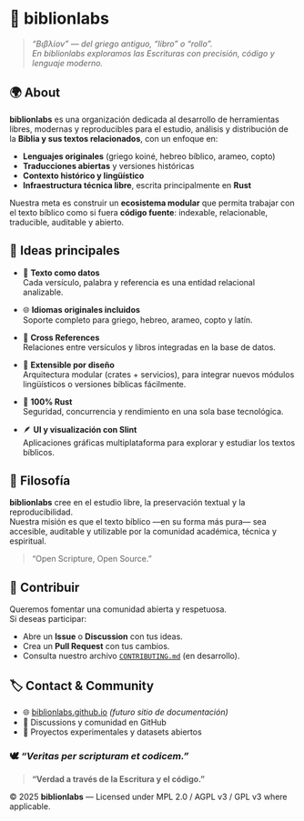 # 📜 biblionlabs

> _“Βιβλίον” — del griego antiguo, “libro” o “rollo”.  
> En biblionlabs exploramos las Escrituras con precisión, código y lenguaje moderno._

## 🌍 About

**biblionlabs** es una organización dedicada al desarrollo de herramientas libres, modernas y reproducibles para el estudio, análisis y distribución de la **Biblia y sus textos relacionados**, con un enfoque en:

- **Lenguajes originales** (griego koiné, hebreo bíblico, arameo, copto)
- **Traducciones abiertas** y versiones históricas
- **Contexto histórico y lingüístico**
- **Infraestructura técnica libre**, escrita principalmente en **Rust**

Nuestra meta es construir un **ecosistema modular** que permita trabajar con el texto bíblico como si fuera **código fuente**:
indexable, relacionable, traducible, auditable y abierto.

## 🧠 Ideas principales

- 📖 **Texto como datos**  
  Cada versículo, palabra y referencia es una entidad relacional analizable.

- 🌐 **Idiomas originales incluidos**  
  Soporte completo para griego, hebreo, arameo, copto y latín.

- 🔗 **Cross References**  
  Relaciones entre versículos y libros integradas en la base de datos.

- 🧰 **Extensible por diseño**  
  Arquitectura modular (crates + servicios), para integrar nuevos módulos lingüísticos o versiones bíblicas fácilmente.

- 🦀 **100% Rust**  
  Seguridad, concurrencia y rendimiento en una sola base tecnológica.

- 🪶 **UI y visualización con Slint**  
  Aplicaciones gráficas multiplataforma para explorar y estudiar los textos bíblicos.

## 🌱 Filosofía

**biblionlabs** cree en el estudio libre, la preservación textual y la reproducibilidad.  
Nuestra misión es que el texto bíblico —en su forma más pura— sea accesible, auditable y utilizable por la comunidad académica, técnica y espiritual.

> “Open Scripture, Open Source.”

## 🤝 Contribuir

Queremos fomentar una comunidad abierta y respetuosa.  
Si deseas participar:

- Abre un **Issue** o **Discussion** con tus ideas.
- Crea un **Pull Request** con tus cambios.
- Consulta nuestro archivo [`CONTRIBUTING.md`](./CONTRIBUTING.md) (en desarrollo).

## 🏷️ Contact & Community

- 🌐 [biblionlabs.github.io](https://biblionlabs.github.io) *(futuro sitio de documentación)*
- 💬 Discussions y comunidad en GitHub
- 🧠 Proyectos experimentales y datasets abiertos

### 🕊️ _“Veritas per scripturam et codicem.”_  
> **“Verdad a través de la Escritura y el código.”**

© 2025 **biblionlabs** — Licensed under MPL 2.0 / AGPL v3 / GPL v3 where applicable.
